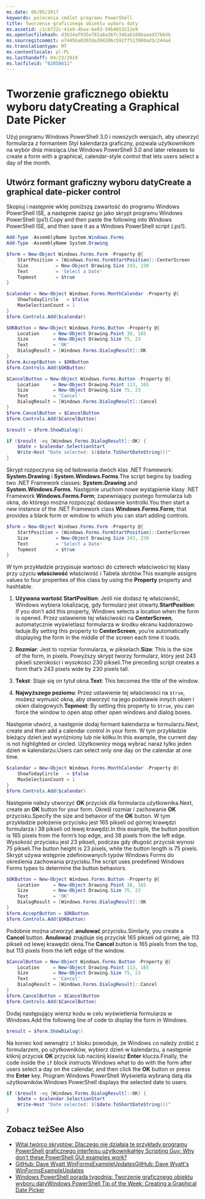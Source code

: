 ```yaml
---
ms.date: 06/05/2017
keywords: polecenia cmdlet programu PowerShell
title: Tworzenie graficznego obiektu wyboru daty
ms.assetid: c1cb722c-41e9-4baa-be83-59b4653222e9
ms.openlocfilehash: d3b24af935e781a8a36fc346a6108baaed37b6db
ms.sourcegitcommit: e7445ba8203da304286c591ff513900ad1c244a4
ms.translationtype: MT
ms.contentlocale: pl-PL
ms.lasthandoff: 04/23/2019
ms.locfileid: "62058611"
---
```

# <a name="creating-a-graphical-date-picker"></a><span data-ttu-id="3bcd1-103">Tworzenie graficznego obiektu wyboru daty</span><span class="sxs-lookup"><span data-stu-id="3bcd1-103">Creating a Graphical Date Picker</span></span>

<span data-ttu-id="3bcd1-104">Użyj programu Windows PowerShell 3.0 i nowszych wersjach, aby utworzyć formularza z formantem Styl kalendarza graficzny, pozwala użytkownikom na wybór dnia miesiąca.</span><span class="sxs-lookup"><span data-stu-id="3bcd1-104">Use Windows PowerShell 3.0 and later releases to create a form with a graphical, calendar-style control that lets users select a day of the month.</span></span>

## <a name="create-a-graphical-date-picker-control"></a><span data-ttu-id="3bcd1-105">Utwórz formant graficzny wyboru daty</span><span class="sxs-lookup"><span data-stu-id="3bcd1-105">Create a graphical date-picker control</span></span>

<span data-ttu-id="3bcd1-106">Skopiuj i następnie wklej poniższą zawartość do programu Windows PowerShell ISE, a następnie zapisz go jako skrypt programu Windows PowerShell (ps1).</span><span class="sxs-lookup"><span data-stu-id="3bcd1-106">Copy and then paste the following into Windows PowerShell ISE, and then save it as a Windows PowerShell script (.ps1).</span></span>

```powershell
Add-Type -AssemblyName System.Windows.Forms
Add-Type -AssemblyName System.Drawing

$form = New-Object Windows.Forms.Form -Property @{
    StartPosition = [Windows.Forms.FormStartPosition]::CenterScreen
    Size          = New-Object Drawing.Size 243, 230
    Text          = 'Select a Date'
    Topmost       = $true
}

$calendar = New-Object Windows.Forms.MonthCalendar -Property @{
    ShowTodayCircle   = $false
    MaxSelectionCount = 1
}
$form.Controls.Add($calendar)

$OKButton = New-Object Windows.Forms.Button -Property @{
    Location     = New-Object Drawing.Point 38, 165
    Size         = New-Object Drawing.Size 75, 23
    Text         = 'OK'
    DialogResult = [Windows.Forms.DialogResult]::OK
}
$form.AcceptButton = $OKButton
$form.Controls.Add($OKButton)

$CancelButton = New-Object Windows.Forms.Button -Property @{
    Location     = New-Object Drawing.Point 113, 165
    Size         = New-Object Drawing.Size 75, 23
    Text         = 'Cancel'
    DialogResult = [Windows.Forms.DialogResult]::Cancel
}
$form.CancelButton = $CancelButton
$form.Controls.Add($CancelButton)

$result = $form.ShowDialog()

if ($result -eq [Windows.Forms.DialogResult]::OK) {
    $date = $calendar.SelectionStart
    Write-Host "Date selected: $($date.ToShortDateString())"
}
```

<span data-ttu-id="3bcd1-107">Skrypt rozpoczyna się od ładowania dwóch klas .NET Framework: **System.Drawing** i **System.Windows.Forms**.</span><span class="sxs-lookup"><span data-stu-id="3bcd1-107">The script begins by loading two .NET Framework classes: **System.Drawing** and **System.Windows.Forms**.</span></span>
<span data-ttu-id="3bcd1-108">Następnie uruchom nowe wystąpienie klasy .NET Framework **Windows.Forms.Form**; zapewniający pustego formularza lub okna, do którego można rozpocząć dodawanie kontrolki.</span><span class="sxs-lookup"><span data-stu-id="3bcd1-108">You then start a new instance of the .NET Framework class **Windows.Forms.Form**; that provides a blank form or window to which you can start adding controls.</span></span>

```powershell
$form = New-Object Windows.Forms.Form -Property @{
    StartPosition = [Windows.Forms.FormStartPosition]::CenterScreen
    Size          = New-Object Drawing.Size 243, 230
    Text          = 'Select a Date'
    Topmost       = $true
}
```

<span data-ttu-id="3bcd1-109">W tym przykładzie przypisuje wartości do czterech właściwości tej klasy przy użyciu **właściwość** właściwość i Tabela skrótów.</span><span class="sxs-lookup"><span data-stu-id="3bcd1-109">This example assigns values to four properties of this class by using the **Property** property and hashtable.</span></span>

1. <span data-ttu-id="3bcd1-110">**Używana wartość StartPosition**: Jeśli nie dodasz tę właściwość, Windows wybiera lokalizację, gdy formularz jest otwarty.</span><span class="sxs-lookup"><span data-stu-id="3bcd1-110">**StartPosition**: If you don’t add this property, Windows selects a location when the form is opened.</span></span>
   <span data-ttu-id="3bcd1-111">Przez ustawienie tej właściwości na **CenterScreen**, automatycznie wyświetlasz formularza w środku ekranu każdorazowo ładuje.</span><span class="sxs-lookup"><span data-stu-id="3bcd1-111">By setting this property to **CenterScreen**, you’re automatically displaying the form in the middle of the screen each time it loads.</span></span>

2. <span data-ttu-id="3bcd1-112">**Rozmiar**: Jest to rozmiar formularza, w pikselach.</span><span class="sxs-lookup"><span data-stu-id="3bcd1-112">**Size**: This is the size of the form, in pixels.</span></span>
   <span data-ttu-id="3bcd1-113">Powyższy skrypt tworzy formularz, który jest 243 pikseli szerokości i wysokości 230 pikseli.</span><span class="sxs-lookup"><span data-stu-id="3bcd1-113">The preceding script creates a form that’s 243 pixels wide by 230 pixels tall.</span></span>

3. <span data-ttu-id="3bcd1-114">**Tekst**: Staje się on tytuł okna.</span><span class="sxs-lookup"><span data-stu-id="3bcd1-114">**Text**: This becomes the title of the window.</span></span>

4. <span data-ttu-id="3bcd1-115">**Najwyższego poziomu**: Przez ustawienie tej właściwości na `$true`, możesz wymusić okna, aby otworzyć na jego podstawie innych okien i okien dialogowych.</span><span class="sxs-lookup"><span data-stu-id="3bcd1-115">**Topmost**: By setting this property to `$true`, you can force the window to open atop other open windows and dialog boxes.</span></span>

<span data-ttu-id="3bcd1-116">Następnie utwórz, a następnie dodaj formant kalendarza w formularzu.</span><span class="sxs-lookup"><span data-stu-id="3bcd1-116">Next, create and then add a calendar control in your form.</span></span>
<span data-ttu-id="3bcd1-117">W tym przykładzie bieżący dzień jest wyróżniony lub nie kółku.</span><span class="sxs-lookup"><span data-stu-id="3bcd1-117">In this example, the current day is not highlighted or circled.</span></span>
<span data-ttu-id="3bcd1-118">Użytkownicy mogą wybrać naraz tylko jeden dzień w kalendarzu.</span><span class="sxs-lookup"><span data-stu-id="3bcd1-118">Users can select only one day on the calendar at one time.</span></span>

```powershell
$calendar = New-Object Windows.Forms.MonthCalendar -Property @{
    ShowTodayCircle   = $false
    MaxSelectionCount = 1
}
$form.Controls.Add($calendar)
```

<span data-ttu-id="3bcd1-119">Następnie należy utworzyć **OK** przycisk dla formularza użytkownika.</span><span class="sxs-lookup"><span data-stu-id="3bcd1-119">Next, create an **OK** button for your form.</span></span>
<span data-ttu-id="3bcd1-120">Określ rozmiar i zachowanie **OK** przycisku.</span><span class="sxs-lookup"><span data-stu-id="3bcd1-120">Specify the size and behavior of the **OK** button.</span></span>
<span data-ttu-id="3bcd1-121">W tym przykładzie położenie przycisku jest 165 pikseli od górnej krawędzi formularza i 38 pikseli od lewej krawędzi.</span><span class="sxs-lookup"><span data-stu-id="3bcd1-121">In this example, the button position is 165 pixels from the form’s top edge, and 38 pixels from the left edge.</span></span>
<span data-ttu-id="3bcd1-122">Wysokość przycisku jest 23 pikseli, podczas gdy długość przycisk wynosi 75 pikseli.</span><span class="sxs-lookup"><span data-stu-id="3bcd1-122">The button height is 23 pixels, while the button length is 75 pixels.</span></span>
<span data-ttu-id="3bcd1-123">Skrypt używa wstępnie zdefiniowanych typów Windows Forms do określenia zachowania przycisku.</span><span class="sxs-lookup"><span data-stu-id="3bcd1-123">The script uses predefined Windows Forms types to determine the button behaviors.</span></span>

```powershell
$OKButton = New-Object Windows.Forms.Button -Property @{
    Location     = New-Object Drawing.Point 38, 165
    Size         = New-Object Drawing.Size 75, 23
    Text         = 'OK'
    DialogResult = [Windows.Forms.DialogResult]::OK
}
$form.AcceptButton = $OKButton
$form.Controls.Add($OKButton)
```

<span data-ttu-id="3bcd1-124">Podobnie można utworzyć **anulować** przycisku.</span><span class="sxs-lookup"><span data-stu-id="3bcd1-124">Similarly, you create a **Cancel** button.</span></span>
<span data-ttu-id="3bcd1-125">**Anulować** znajduje się przycisk 165 pikseli od górnej, ale 113 pikseli od lewej krawędzi okna.</span><span class="sxs-lookup"><span data-stu-id="3bcd1-125">The **Cancel** button is 165 pixels from the top, but 113 pixels from the left edge of the window.</span></span>

```powershell
$CancelButton = New-Object Windows.Forms.Button -Property @{
    Location     = New-Object Drawing.Point 113, 165
    Size         = New-Object Drawing.Size 75, 23
    Text         = 'Cancel'
    DialogResult = [Windows.Forms.DialogResult]::Cancel
}
$form.CancelButton = $CancelButton
$form.Controls.Add($CancelButton)
```

<span data-ttu-id="3bcd1-126">Dodaj następujący wiersz kodu w celu wyświetlenia formularza w Windows.</span><span class="sxs-lookup"><span data-stu-id="3bcd1-126">Add the following line of code to display the form in Windows.</span></span>

```powershell
$result = $form.ShowDialog()
```

<span data-ttu-id="3bcd1-127">Na koniec kod wewnątrz `if` bloku powoduje, że Windows co należy zrobić z formularzem, po użytkowników, wybierz dzień w kalendarzu, a następnie kliknij przycisk **OK** przycisk lub naciśnij klawisz **Enter** klucza.</span><span class="sxs-lookup"><span data-stu-id="3bcd1-127">Finally, the code inside the `if` block instructs Windows what to do with the form after users select a day on the calendar, and then click the **OK** button or press the **Enter** key.</span></span>
<span data-ttu-id="3bcd1-128">Program Windows PowerShell Wyświetla wybraną datą dla użytkowników.</span><span class="sxs-lookup"><span data-stu-id="3bcd1-128">Windows PowerShell displays the selected date to users.</span></span>

```powershell
if ($result -eq [Windows.Forms.DialogResult]::OK) {
    $date = $calendar.SelectionStart
    Write-Host "Date selected: $($date.ToShortDateString())"
}
```

## <a name="see-also"></a><span data-ttu-id="3bcd1-129">Zobacz też</span><span class="sxs-lookup"><span data-stu-id="3bcd1-129">See Also</span></span>

- [<span data-ttu-id="3bcd1-130">Witaj twórco skryptów:  Dlaczego nie działają te przykłady programu PowerShell graficznego interfejsu użytkownika</span><span class="sxs-lookup"><span data-stu-id="3bcd1-130">Hey Scripting Guy:  Why don’t these PowerShell GUI examples work?</span></span>](https://go.microsoft.com/fwlink/?LinkId=506644)
- [<span data-ttu-id="3bcd1-131">GitHub: Dave Wyatt WinFormsExampleUpdates</span><span class="sxs-lookup"><span data-stu-id="3bcd1-131">GitHub: Dave Wyatt's WinFormsExampleUpdates</span></span>](https://github.com/dlwyatt/WinFormsExampleUpdates)
- [<span data-ttu-id="3bcd1-132">Windows PowerShell porada tygodnia:  Tworzenie graficznego obiektu wyboru daty</span><span class="sxs-lookup"><span data-stu-id="3bcd1-132">Windows PowerShell Tip of the Week:  Creating a Graphical Date Picker</span></span>](https://technet.microsoft.com/library/ff730942.aspx)